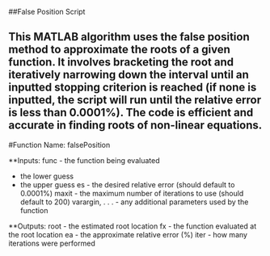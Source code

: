 ##False Position Script

This MATLAB algorithm uses the false position method to approximate the roots of a given function. It involves bracketing the root and iteratively narrowing down the interval until an inputted stopping criterion is reached (if none is inputted, the script will run until the relative error is less than 0.0001%). The code is efficient and accurate in finding roots of non-linear equations.
---
#Function Name: falsePosition

**Inputs:
func - the function being evaluated
 - the lower guess
 - the upper guess
es - the desired relative error (should default to 0.0001%)
maxit - the maximum number of iterations to use (should default to 200)
varargin, . . . - any additional parameters used by the function

**Outputs:
root - the estimated root location
fx - the function evaluated at the root location
ea - the approximate relative error (%)
iter - how many iterations were performed
